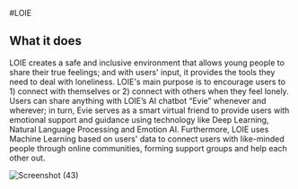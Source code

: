 #LOIE

## What it does
LOIE creates a safe and inclusive environment that allows young people to share their true feelings; and with users' input, it provides the tools they need to deal with loneliness. LOIE's main purpose is to encourage users to 1) connect with themselves or 2) connect with others when they feel lonely. Users can share anything with LOIE’s AI chatbot “Evie” whenever and wherever; in turn, Evie serves as a smart virtual friend to provide users with emotional support and guidance using technology like Deep Learning, Natural Language Processing and Emotion AI. Furthermore, LOIE uses Machine Learning based on users' data to connect users with like-minded people through online communities, forming support groups and help each other out.


![Screenshot (43)](https://user-images.githubusercontent.com/76488736/117575467-e1dc2b00-b0af-11eb-845d-d8cc18cf92e6.png)
